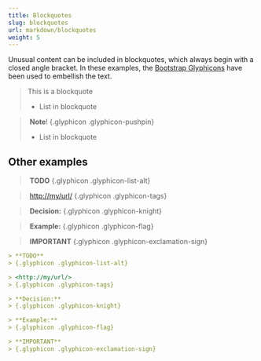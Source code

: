 ```yaml
---
title: Blockquotes
slug: blockquotes
url: markdown/blockquotes
weight: 5
---
```


Unusual content can be included in blockquotes, which always begin with a closed angle bracket. In these examples, 
the [Bootstrap Glyphicons](http://glyphicons.bootstrapcheatsheets.com/) have been used to embellish the text.

> This is a blockquote
> - List in blockquote

>&nbsp;**Note**!
> {.glyphicon .glyphicon-pushpin}
> - List in blockquote

## Other examples

> &nbsp;**TODO**
> {.glyphicon .glyphicon-list-alt}

> &nbsp;<http://my/url/>
> {.glyphicon .glyphicon-tags}

> &nbsp;**Decision:**
> {.glyphicon .glyphicon-knight}

> &nbsp;**Example:**
> {.glyphicon .glyphicon-flag}

> &nbsp;**IMPORTANT**
> {.glyphicon .glyphicon-exclamation-sign}

```md
> **TODO**
> {.glyphicon .glyphicon-list-alt}

> <http://my/url/>
> {.glyphicon .glyphicon-tags}

> **Decision:**
> {.glyphicon .glyphicon-knight}

> **Example:**
> {.glyphicon .glyphicon-flag}

> **IMPORTANT**
> {.glyphicon .glyphicon-exclamation-sign}
```
